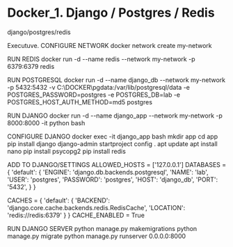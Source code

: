 # Docker_1. Django / Postgres / Redis
django/postgres/redis

Executuve.
CONFIGURE NETWORK
docker network create my-network

RUN REDIS 
docker run -d --name redis --network my-network -p 6379:6379 redis

RUN POSTGRESQL
docker run -d --name django_db --network my-network -p 5432:5432 -v C:\DOCKER\pgdata:/var/lib/postgresql/data -e POSTGRES_PASSWORD=postgres -e POSTGRES_DB=lab -e POSTGRES_HOST_AUTH_METHOD=md5 postgres

RUN DJANGO
docker run -d --name django_app --network my-network -p 8000:8000 -it python bash

CONFIGURE DJANGO
docker exec -it django_app bash
mkdir app
cd app
pip install django
django-admin startproject config .
apt update
apt install nano
pip install psycopg2
pip install redis

ADD TO DJANGO/SETTINGS
ALLOWED_HOSTS = ['127.0.0.1']
DATABASES = {
    'default': {
        'ENGINE': 'django.db.backends.postgresql',
        'NAME': 'lab',
        'USER': 'postgres',
        'PASSWORD': 'postgres',
        'HOST': 'django_db',
        'PORT': '5432',
    }
}

CACHES = {
    'default': {
        'BACKEND': 'django.core.cache.backends.redis.RedisCache',
        'LOCATION': 'redis://redis:6379'
    }
}
CACHE_ENABLED = True

RUN DJANGO SERVER
python manage.py makemigrations
python manage.py migrate
python manage.py runserver 0.0.0.0:8000

